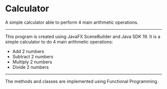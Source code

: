 # Calculator
A simple calculator able to perform 4 main arithmetic operations.
__________________________________________________________________
This program is created using JavaFX SceneBuilder and Java SDK 19.
It is a simple calculator to do 4 main arithmetic operations:
- Add 2 numbers
- Subtract 2 numbers
- Multiply 2 numbers
- Divide 2 numbers
__________________________________________________________________
The methods and classes are implemented using Functional Programming.
